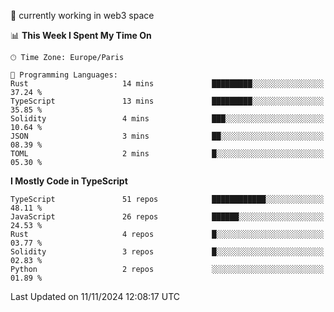 🔭 currently working in web3 space

<!--START_SECTION:waka-->
📊 **This Week I Spent My Time On** 

```text
🕑︎ Time Zone: Europe/Paris

💬 Programming Languages: 
Rust                     14 mins             █████████░░░░░░░░░░░░░░░░   37.24 % 
TypeScript               13 mins             █████████░░░░░░░░░░░░░░░░   35.85 % 
Solidity                 4 mins              ███░░░░░░░░░░░░░░░░░░░░░░   10.64 % 
JSON                     3 mins              ██░░░░░░░░░░░░░░░░░░░░░░░   08.39 % 
TOML                     2 mins              █░░░░░░░░░░░░░░░░░░░░░░░░   05.30 % 
```

**I Mostly Code in TypeScript** 

```text
TypeScript               51 repos            ████████████░░░░░░░░░░░░░   48.11 % 
JavaScript               26 repos            ██████░░░░░░░░░░░░░░░░░░░   24.53 % 
Rust                     4 repos             █░░░░░░░░░░░░░░░░░░░░░░░░   03.77 % 
Solidity                 3 repos             █░░░░░░░░░░░░░░░░░░░░░░░░   02.83 % 
Python                   2 repos             ░░░░░░░░░░░░░░░░░░░░░░░░░   01.89 % 
```




 Last Updated on 11/11/2024 12:08:17 UTC
<!--END_SECTION:waka-->
